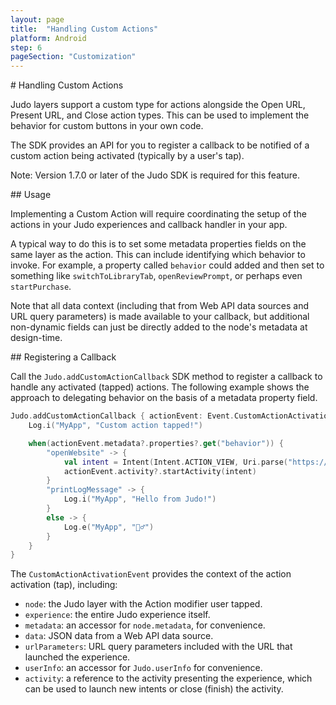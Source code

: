 ```yaml
---
layout: page
title:  "Handling Custom Actions"
platform: Android
step: 6
pageSection: "Customization"
---
```


<section id="{{ page.title | slugify }}" markdown=1>
# Handling Custom Actions

Judo layers support a custom type for actions alongside the Open URL, Present URL, and Close action types. This can be used to implement the behavior for custom buttons in your own code.

The SDK provides an API for you to register a callback to be notified of a custom action being activated (typically by a user's tap).

<p class="note">
<span class="bold">Note: </span>
Version 1.7.0 or later of the Judo SDK is required for this feature.
</p>

</section>

<section id="usage" markdown=1>
## Usage

Implementing a Custom Action will require coordinating the setup of the actions in your Judo experiences and callback handler in your app.

A typical way to do this is to set some metadata properties fields on the same layer as the action.  This can include identifying which behavior to invoke. For example, a property called `behavior` could added and then set to something like `switchToLibraryTab`, `openReviewPrompt`, or perhaps even `startPurchase`.

Note that all data context (including that from Web API data sources and URL query parameters) is made available to your callback, but additional non-dynamic fields can just be directly added to the node's metadata at design-time.

</section>

<section id="registering-a-callback" markdown=1>
## Registering a Callback

Call the `Judo.addCustomActionCallback` SDK method to register a callback to handle any activated (tapped) actions. The following example shows the approach to delegating behavior on the basis of a metadata property field.

```kotlin
Judo.addCustomActionCallback { actionEvent: Event.CustomActionActivationEvent ->
    Log.i("MyApp", "Custom action tapped!")

    when(actionEvent.metadata?.properties?.get("behavior")) {
        "openWebsite" -> {
            val intent = Intent(Intent.ACTION_VIEW, Uri.parse("https://judo.app/"))
            actionEvent.activity?.startActivity(intent)
        }
        "printLogMessage" -> {
            Log.i("MyApp", "Hello from Judo!")
        }
        else -> {
            Log.e("MyApp", "🤷‍♂️")
        }
    }
}
```

The `CustomActionActivationEvent` provides the context of the action activation (tap), including:

* `node`: the Judo layer with the Action modifier user tapped.
* `experience`: the entire Judo experience itself.
* `metadata`: an accessor for `node.metadata`, for convenience.
* `data`: JSON data from a Web API data source.
* `urlParameters`: URL query parameters included with the URL that launched the experience.
* `userInfo`: an accessor for `Judo.userInfo` for convenience.
* `activity`: a reference to the activity presenting the experience, which can be used to launch new intents or close (finish) the activity.
</section>
